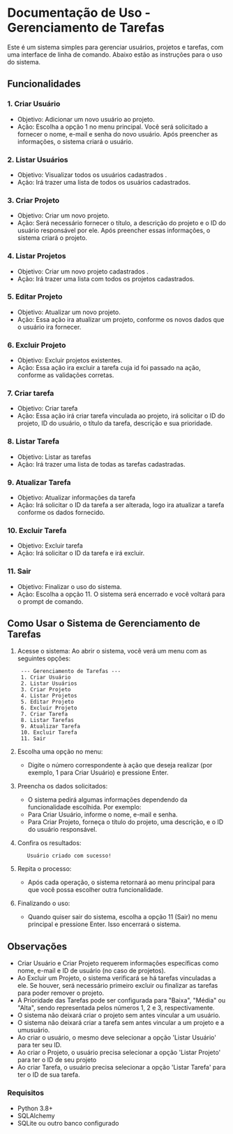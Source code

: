 
# Documentação de Uso - Gerenciamento de Tarefas
Este é um sistema simples para gerenciar usuários, projetos e tarefas, com uma interface de linha de comando. Abaixo estão as instruções para o uso do sistema.

## Funcionalidades

### 1. Criar Usuário
  - Objetivo: Adicionar um novo usuário ao projeto.
  - Ação: Escolha a opção 1 no menu principal. Você será solicitado a fornecer o nome, e-mail e senha do novo usuário. Após preencher as informações, o sistema criará o usuário.

### 2. Listar Usuários
  - Objetivo: Visualizar todos os usuários cadastrados .
  - Ação: Irá trazer uma lista de todos os usuários cadastrados.
    
### 3. Criar Projeto
  - Objetivo: Criar um novo projeto.
  - Ação: Será necessário fornecer o título, a descrição do projeto e o ID do usuário responsável por ele. Após preencher essas informações, o sistema criará o projeto.

### 4. Listar Projetos
  - Objetivo: Criar um novo projeto cadastrados .
  - Ação: Irá trazer uma lista com todos os projetos cadastrados.

### 5. Editar Projeto
  - Objetivo: Atualizar um novo projeto.
  - Ação: Essa ação ira atualizar um projeto, conforme os novos dados que o usuário ira fornecer.

### 6. Excluir Projeto
  - Objetivo: Excluir projetos existentes.
  - Ação: Essa ação ira excluir a tarefa cuja id foi passado na ação, conforme as validações corretas.

### 7. Criar tarefa
  - Objetivo: Criar tarefa
  - Ação: Essa ação irá criar tarefa vinculada ao projeto, irá solicitar o ID do projeto, ID do usuário, o título da tarefa, descrição e sua prioridade.

### 8. Listar Tarefa
  - Objetivo: Listar as tarefas
  - Ação: Irá trazer uma lista de todas as tarefas cadastradas.

### 9. Atualizar Tarefa
  - Objetivo: Atualizar informações da tarefa
  - Ação: Irá solicitar o ID da tarefa a ser alterada, logo ira atualizar a tarefa conforme os dados fornecido.

### 10. Excluir Tarefa
  - Objetivo: Excluir tarefa
  - Ação: Irá solicitar o ID da tarefa e irá excluir.

### 11. Sair
  - Objetivo: Finalizar o uso do sistema.
  - Ação: Escolha a opção 11. O sistema será encerrado e você voltará para o prompt de comando.


##  **Como Usar o Sistema de Gerenciamento de Tarefas**
1. Acesse o sistema: 
  Ao abrir o sistema, você verá um menu com as seguintes opções:
   ```
    --- Gerenciamento de Tarefas ---
    1. Criar Usuário
    2. Listar Usuários
    3. Criar Projeto
    4. Listar Projetos
    5. Editar Projeto
    6. Excluir Projeto
    7. Criar Tarefa
    8. Listar Tarefas
    9. Atualizar Tarefa
    10. Excluir Tarefa
    11. Sair
   ```
2. Escolha uma opção no menu:
   - Digite o número correspondente à ação que deseja realizar (por exemplo, 1 para Criar Usuário) e pressione Enter.

3. Preencha os dados solicitados:
   - O sistema pedirá algumas informações dependendo da funcionalidade escolhida. Por exemplo:
   - Para Criar Usuário, informe o nome, e-mail e senha.
   - Para Criar Projeto, forneça o título do projeto, uma descrição, e o ID do usuário responsável.
     
4. Confira os resultados:
   ```
      Usuário criado com sucesso!
   ```
5. Repita o processo:
   - Após cada operação, o sistema retornará ao menu principal para que você possa escolher outra funcionalidade.
     
7. Finalizando o uso:
   - Quando quiser sair do sistema, escolha a opção 11 (Sair) no menu principal e pressione Enter. Isso encerrará o sistema.

## **Observações**
  - Criar Usuário e Criar Projeto requerem informações específicas como nome, e-mail e ID de usuário (no caso de projetos).
  - Ao Excluir um Projeto, o sistema verificará se há tarefas vinculadas a ele. Se houver, será necessário primeiro excluir ou finalizar as tarefas para poder remover o projeto. 
  - A Prioridade das Tarefas pode ser configurada para "Baixa", "Média" ou "Alta", sendo representada pelos números 1, 2 e 3, respectivamente.
  - O sistema não deixará criar o projeto sem antes vincular a um usuário.
  - O sistema não deixará criar a tarefa sem antes vincular a um projeto e a umusuário.
  - Ao criar o usuário, o mesmo deve selecionar a opção 'Listar Usuário' para ter seu ID.
  - Ao criar o Projeto, o usuário precisa selecionar a opção 'Listar Projeto' para ter o ID de seu projeto
  - Ao criar Tarefa, o usuário precisa selecionar a opção 'Listar Tarefa' para ter o ID de sua tarefa.

### Requisitos
- Python 3.8+
- SQLAlchemy
- SQLite ou outro banco configurado
